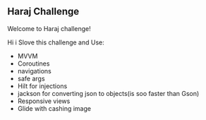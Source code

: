 ## Haraj Challenge
Welcome to Haraj challenge!

Hi i Slove this challenge and Use:
- MVVM
- Coroutines
- navigations
- safe args
- Hilt for injections
- jackson for converting json to objects(is soo faster than Gson)
- Responsive views
- Glide with cashing image 



